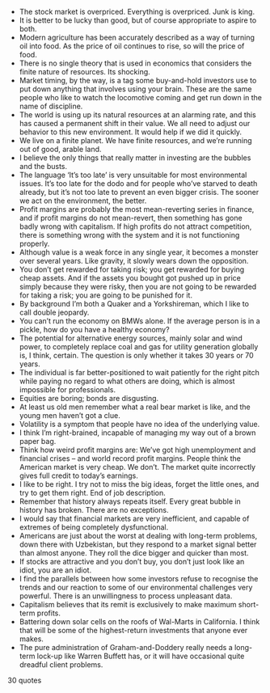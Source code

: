  - The stock market is overpriced. Everything is overpriced. Junk is king.
 - It is better to be lucky than good, but of course appropriate to aspire to both.
 - Modern agriculture has been accurately described as a way of turning oil into food. As the price of oil continues to rise, so will the price of food.
 - There is no single theory that is used in economics that considers the finite nature of resources. Its shocking.
 - Market timing, by the way, is a tag some buy-and-hold investors use to put down anything that involves using your brain. These are the same people who like to watch the locomotive coming and get run down in the name of discipline.
 - The world is using up its natural resources at an alarming rate, and this has caused a permanent shift in their value. We all need to adjust our behavior to this new environment. It would help if we did it quickly.
 - We live on a finite planet. We have finite resources, and we’re running out of good, arable land.
 - I believe the only things that really matter in investing are the bubbles and the busts.
 - The language ‘It’s too late’ is very unsuitable for most environmental issues. It’s too late for the dodo and for people who’ve starved to death already, but it’s not too late to prevent an even bigger crisis. The sooner we act on the environment, the better.
 - Profit margins are probably the most mean-reverting series in finance, and if profit margins do not mean-revert, then something has gone badly wrong with capitalism. If high profits do not attract competition, there is something wrong with the system and it is not functioning properly.
 - Although value is a weak force in any single year, it becomes a monster over several years. Like gravity, it slowly wears down the opposition.
 - You don’t get rewarded for taking risk; you get rewarded for buying cheap assets. And if the assets you bought got pushed up in price simply because they were risky, then you are not going to be rewarded for taking a risk; you are going to be punished for it.
 - By background I’m both a Quaker and a Yorkshireman, which I like to call double jeopardy.
 - You can’t run the economy on BMWs alone. If the average person is in a pickle, how do you have a healthy economy?
 - The potential for alternative energy sources, mainly solar and wind power, to completely replace coal and gas for utility generation globally is, I think, certain. The question is only whether it takes 30 years or 70 years.
 - The individual is far better-positioned to wait patiently for the right pitch while paying no regard to what others are doing, which is almost impossible for professionals.
 - Equities are boring; bonds are disgusting.
 - At least us old men remember what a real bear market is like, and the young men haven’t got a clue.
 - Volatility is a symptom that people have no idea of the underlying value.
 - I think I’m right-brained, incapable of managing my way out of a brown paper bag.
 - Think how weird profit margins are: We’ve got high unemployment and financial crises – and world record profit margins. People think the American market is very cheap. We don’t. The market quite incorrectly gives full credit to today’s earnings.
 - I like to be right. I try not to miss the big ideas, forget the little ones, and try to get them right. End of job description.
 - Remember that history always repeats itself. Every great bubble in history has broken. There are no exceptions.
 - I would say that financial markets are very inefficient, and capable of extremes of being completely dysfunctional.
 - Americans are just about the worst at dealing with long-term problems, down there with Uzbekistan, but they respond to a market signal better than almost anyone. They roll the dice bigger and quicker than most.
 - If stocks are attractive and you don’t buy, you don’t just look like an idiot, you are an idiot.
 - I find the parallels between how some investors refuse to recognise the trends and our reaction to some of our environmental challenges very powerful. There is an unwillingness to process unpleasant data.
 - Capitalism believes that its remit is exclusively to make maximum short-term profits.
 - Battering down solar cells on the roofs of Wal-Marts in California. I think that will be some of the highest-return investments that anyone ever makes.
 - The pure administration of Graham-and-Doddery really needs a long-term lock-up like Warren Buffett has, or it will have occasional quite dreadful client problems.

30 quotes